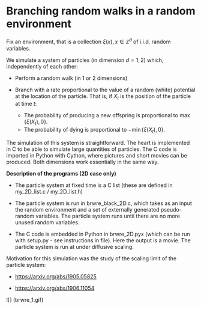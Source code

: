 # Branching random walks in a random environment

Fix an environment, that is a collection $\xi(x), x \in \mathbb{Z}^d$ of i.i.d. random variables.

We simulate a system of particles (in dimension $d=1, 2$) which, independently of each other:

- Perform a random walk (in 1 or 2 dimensions)

- Branch with a rate proportional to the value of a random (white) potential
at the location of the particle. That is, if $X_t$ is the position of the
particle at time $t$:

  - The probability of producing a new offspring is proportional to $\max \{ \xi(X_t), 0 \}$.
  - The probability of dying is proportional to $-\min \{ \xi(X_t), 0 \}$.

The simulation of this system is straightforward. The heart is implemented in C
to be able to simulate large quantities of particles. The C code is imported in
Python with Cython, where pictures and short movies can be produced. Both
dimensions work essentially in the same way.

__Description of the programs (2D case only)__

- The particle system at fixed time is a C list (these are defined in
  my_2D_list.c / my_2D_list.h)

- The particle system is run in brwre_black_2D.c, which takes as an input the
  random environment and a set of externally generated pseudo-random variables.
  The particle system runs until there are no more unused random variables.

- The C code is embedded in Python in brwre_2D.pyx (which can be run with
  setup.py - see instructions in file). Here the output is a movie. The
  particle system is run at under diffusive scaling.

Motivation for this simulation was the study of the scaling limit of the
particle system:

- https://arxiv.org/abs/1905.05825

- https://arxiv.org/abs/1906.11054

![] (brwre_1.gif)
